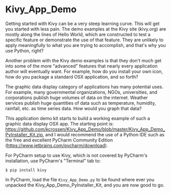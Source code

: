 # Kivy_App_Demo
Getting started with Kivy can be a very steep learning curve. This will get you started with less pain. The demo examples at the Kivy site (kivy.org) are mostly along the lines of Hello World, which are constructed to test a specific feature or demonstrate the use of that feature. They are unlikely to apply meaningfully to what you are trying to accomplish, and that's why you use Python, right?

Another problem with the Kivy demo examples is that they don't much get into some of the more "advanced" features that nearly every application author will eventually want. For example, how do you install your own icon, how do you package a standard OSX application, and so forth?

The graphic data display category of applications has many potential uses. For example, many governmental organizations, NGOs, universities, and corporations publish huge volumes of data on the internet. Weather services publish huge quantities of data such as temperature, humidity, rainfall, etc. as time series data. How would you graph that data?

This application demo kit starts to build a working example of such a graphic data display OSX app. The starting point is: https://github.com/kcrossen/Kivy_App_Demo/blob/master/Kivy_App_Demo_PyInstaller_Kit.zip, and I would recommend the use of a Python IDE such as the free and excellent PyCharm Community Edition (https://www.jetbrains.com/pycharm/download). 

For PyCharm setup to use Kivy, which is not covered by PyCharm's installation, use PyCharm's "Terminal" tab to:
```
$ pip install kivy
```

In PyCharm, load the file `Kivy_App_Demo.py` to be found where ever you unpacked the Kivy_App_Demo_PyInstaller_Kit, and you are now good to go. 
